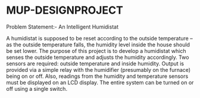 # MUP-DESIGNPROJECT

Problem Statement:-
An Intelligent Humidistat

A humidistat is supposed to be reset according to the outside temperature – as the
outside temperature falls, the humidity level inside the house should be set lower.
The purpose of this project is to develop a humidistat which senses the outside
temperature and adjusts the humidity accordingly. Two sensors are required:
outside temperature and inside humidity. Output is provided via a simple relay
with the humidifier (presumably on the furnace) being on or off. Also, readings
from the humidity and temperature sensors must be displayed on an LCD display.
The entire system can be turned on or off using a single switch.
